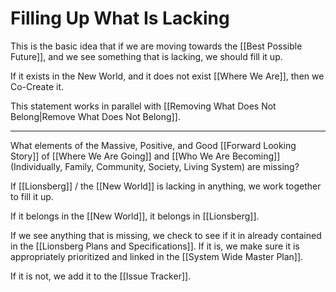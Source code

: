 # Filling Up What Is Lacking

This is the basic idea that if we are moving towards the [[Best Possible Future]], and we see something that is lacking, we should fill it up. 

If it exists in the New World, and it does not exist [[Where We Are]], then we Co-Create it. 

This statement works in parallel with [[Removing What Does Not Belong|Remove What Does Not Belong]]. 

___

What elements of the Massive, Positive, and Good [[Forward Looking Story]] of  [[Where We Are Going]] and [[Who We Are Becoming]] (Individually, Family, Community, Society, Living System) are missing? 

If [[Lionsberg]] / the [[New World]] is lacking in anything, we work together to fill it up. 

If it belongs in the [[New World]], it belongs in [[Lionsberg]].  

If we see anything that is missing, we check to see if it in already contained in the [[Lionsberg Plans and Specifications]]. If it is, we make sure it is appropriately prioritized and linked in the [[System Wide Master Plan]]. 

If it is not, we add it to the [[Issue Tracker]].  
